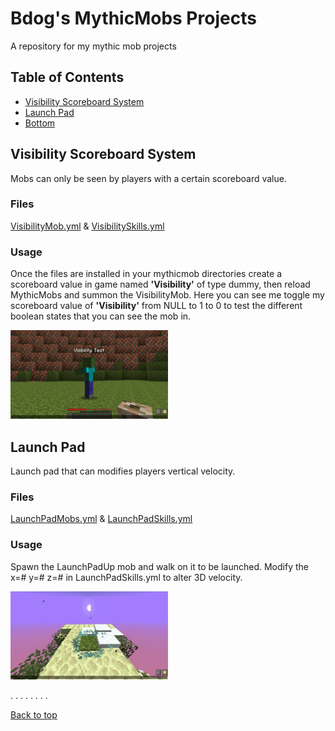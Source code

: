 <!-- This is a comment. It will not be displayed in the rendered output. -->

# Bdog's MythicMobs Projects <a name="TOP"></a>
A repository for my mythic mob projects

## Table of Contents
- [Visibility Scoreboard System](#Visibility)
- [Launch Pad](#Launch)
- [Bottom](#BOTTOM)

## Visibility Scoreboard System <a name="Visibility"></a>
Mobs can only be seen by players with a certain scoreboard value.


### Files
[VisibilityMob.yml](Mobs/VisibilityMob.yml) & [VisibilitySkills.yml](Skills/VisibilitySkills.yml)

### Usage
Once the files are installed in your mythicmob directories create a scoreboard value in game named **'Visibility'** of type dummy, then reload MythicMobs and summon the VisibilityMob. Here you can see me toggle my scoreboard value of **'Visibility'** from NULL to 1 to 0 to test the different boolean states that you can see the mob in.

<img src="/gifs/visibility.gif" alt="" width="50%" height="50%">  


## Launch Pad <a name="Launch"></a>
Launch pad that can modifies players vertical velocity. 

### Files
[LaunchPadMobs.yml](Mobs/LaunchPadMobs.yml) & [LaunchPadSkills.yml](Skills/LaunchPadSkills.yml)

### Usage
Spawn the LaunchPadUp mob and walk on it to be launched. Modify the x=# y=# z=# in LaunchPadSkills.yml to alter 3D velocity.

<img src="/gifs/launchpad.gif" alt="" width="50%" height="50%">  

.
.
.
.
.
.
.
.

[Back to top](#TOP) <a name="BOTTOM"></a>
